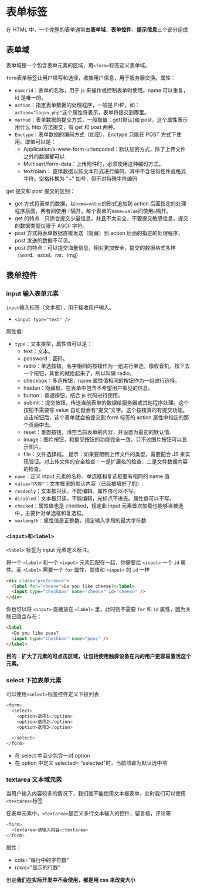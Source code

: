 # 表单标签

在 HTML 中，一个完整的表单通常由**表单域**、**表单控件**、**提示信息**三个部分组成

## 表单域

表单域是一个包含表单元素的区域，用`<form>`标签定义表单域。

`form`表单标签让用户填写和选择，收集用户信息，用于服务器交换。属性：

- `name/id`：表单的名称，用于 js 来操作或控制表单时使用。name 可以重复，id 是唯一的。
- `action`：指定表单数据的处理程序，一般是 PHP，如：`action="login.php"`这个属性将表示，表单将提交到哪里。
- `method`：表单数据的提交方式，一般取值：get(默认)和 post，这个属性表示用什么 http 方法提交，有 get 和 post 两种。
- `Enctype`：表单数据的编码方式（加密），Enctype 只能在 POST 方式下使用。取值可以是：
  - Application/x-www-form-urlencoded：默认加密方式，除了上传文件之外的数据都可以
  - Multipart/form-data：上传附件时，必须使用这种编码方式。
  - text/plain： 窗体数据以纯文本形式进行编码，其中不含任何控件或格式字符。空格转换为 "+" 加号，但不对特殊字符编码

get 提交和 post 提交的区别：

- get 方式将表单的数据，以`name=value`的形式追加到 action 后面指定的处理程序后面，两者间使用`？`隔开，每个表单的`name=value`间使用`&`隔开。
- get 的特点：只适合提交少量信息，并且不太安全，不要提交敏感信息，提交的数据类型仅限于 ASCII 字符。
- post 方式将表单数据直接发送（隐藏）到 action 后面的指定的处理程序，post 发送的数据不可见。
- post 的特点：可以提交海量信息，相对更加安全，提交的数据格式多样（word、excel、rar、img）

## 表单控件

### input 输入表单元素

`input`输入标签（文本框），用于接收用户输入。

- `<input type="text" />`

属性值:

- `type`：文本类型，属性值可以是：
  - text：文本。
  - password：密码。
  - radio：单选按钮，名字相同的按钮作为一组进行单选，像收音机，按下去一个按钮，其他的就抬起来了，所以叫做 radio。
  - checkbox：多选按钮，name 属性值相同的按钮作为一组进行选择。
  - hidden：隐藏框，在表单中包含不希望用户看见的信息。
  - button：普通按钮，结合 js 代码进行使用。
  - submit：提交按钮，传送当前表单的数据给服务器或其他程序处理。这个按钮不需要写 value 自动就会有“提交”文字。这个按钮真的有提交功能。点击按钮后，这个表单就会被提交到 form 标签的 action 属性中指定的那个页面中去。
  - reset：重置按钮，清空当前表单的内容，并设置为最初的默认值.
  - image：图片按钮，和提交按钮的功能完全一致，只不过图片按钮可以显示图片。
  - file：文件选择框。 提示：如果要限制上传文件的类型，需要配合 JS 来实现验证。对上传文件的安全检查：一是扩展名的检查，二是文件数据内容的检查。
- `name`：定义 input 元素的名称，单选框和复选框要有相同的 name 值
- `value="内容"`：文本框里的默认内容（已经被填好了的）.
- `readonly`：文本框只读，不能编辑。属性值可以不写。
- `disabled`：文本框只读，不能编辑，光标点不进去。属性值可以不写。
- `checked`：属性值也是 checked，规定此 input 元素首次加载也能够当被选中，主要针对单选框和复选框。
- `maxlength`：属性值是正整数，规定输入字段的最大字符数

### `<input>和<label>`

`<label>` 标签为 input 元素定义标注。

将一个 `<label>` 和一个 `<input>` 元素匹配在一起，你需要给 `<input>` 一个 `id` 属性。而 `<label>` 需要一个 `for` 属性，其值和 `<input>` 的 `id` 一样

```html
<div class="preference">
  <label for="cheese">Do you like cheese?</label>
  <input type="checkbox" name="cheese" id="cheese" />
</div>
```

你也可以将 `<input>` 直接放在 `<label>` 里，此时则不需要 `for` 和 `id` 属性，因为关联已隐含存在：

```html
<label
  >Do you like peas?
  <input type="checkbox" name="peas" />
</label>
```

**目的：扩大了元素的可点击区域，让包括使用触屏设备在内的用户更容易激活这个元素。**

### select 下拉表单元素

可以使用`<select>`标签控件定义下拉列表

```js
<form>
  <select>
    <option>选项1</option>
    <option>选项2</option>
    <option>选项3</option>
    ...
  </select>
</form>
```

- 在 select 中至少包含一对 option
- 在 option 中定义 selected= “selected"时，当前项即为默认选中项

### textarea 文本域元素

当用户输入内容较多的情况下，我们就不能使用文本框表单，此时我们可以使用`<textarea>`标签

在表单元素中，`<textarea>`是定义多行文本输入的控件，留言板，评论等

```js
<form>
  <textarea>请输入内容</textarea>
</form>
```

属性：

- cols="每行中的字符数"
- rows="显示的行数"

但是**我们在实际开发中不会使用，都是用 css 来改变大小**
